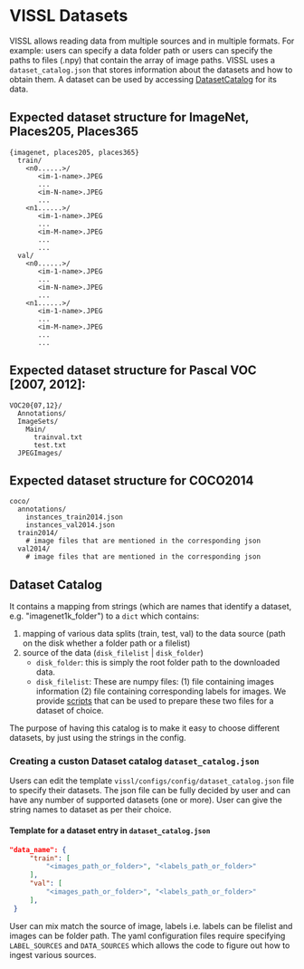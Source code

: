 # VISSL Datasets

VISSL allows reading data from multiple sources and in multiple formats. For example: users can specify a data folder path or users can specify the paths to files (.npy) that contain the array of image paths. VISSL uses a `dataset_catalog.json` that stores information about the datasets and how to obtain them. A dataset can be used by accessing [DatasetCatalog](https://github.com/facebookresearch/vissl/tree/master/vissl/data/dataset_catalog.json)
for its data.

## Expected dataset structure for ImageNet, Places205, Places365

```
{imagenet, places205, places365}
  train/
    <n0......>/
       <im-1-name>.JPEG
       ...
       <im-N-name>.JPEG
       ...
    <n1......>/
       <im-1-name>.JPEG
       ...
       <im-M-name>.JPEG
       ...
       ...
  val/
    <n0......>/
       <im-1-name>.JPEG
       ...
       <im-N-name>.JPEG
       ...
    <n1......>/
       <im-1-name>.JPEG
       ...
       <im-M-name>.JPEG
       ...
       ...
```

## Expected dataset structure for Pascal VOC [2007, 2012]:
```
VOC20{07,12}/
  Annotations/
  ImageSets/
    Main/
      trainval.txt
      test.txt
  JPEGImages/
```

## Expected dataset structure for COCO2014

```
coco/
  annotations/
    instances_train2014.json
    instances_val2014.json
  train2014/
    # image files that are mentioned in the corresponding json
  val2014/
    # image files that are mentioned in the corresponding json
```

## Dataset Catalog
It contains a mapping from strings (which are names that identify a dataset,
e.g. "imagenet1k_folder") to a `dict` which contains:
1. mapping of various data splits (train, test, val) to the data source (path on the disk whether a folder path or a filelist)
2. source of the data (`disk_filelist` | `disk_folder`)
    - `disk_folder`: this is simply the root folder path to the downloaded data.
    - `disk_filelist`: These are numpy files: (1) file containing images information (2) file containing corresponding labels for images. We provide [scripts](https://github.com/facebookresearch/vissl/blob/master/extra_scripts/README.md) that can be used to prepare these two files for a dataset of choice.

The purpose of having this catalog is to make it easy to choose different datasets,
by just using the strings in the config.

### Creating a custon Dataset catalog `dataset_catalog.json`

Users can edit the template `vissl/configs/config/dataset_catalog.json` file to specify their datasets. The json file can be fully decided by user and can have any number of supported datasets (one or more). User can give the string names to dataset as per their choice.

#### Template for a dataset entry in `dataset_catalog.json`

```json
"data_name": {
     "train": [
         "<images_path_or_folder>", "<labels_path_or_folder>"
     ],
     "val": [
         "<images_path_or_folder>", "<labels_path_or_folder>"
     ],
 }
 ```

 User can mix match the source of image, labels i.e. labels can be filelist and images can be folder path. The yaml configuration files require specifying `LABEL_SOURCES` and `DATA_SOURCES` which allows the code to figure out how to ingest various sources.
